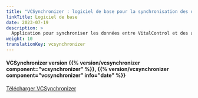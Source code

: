 ```yaml
---
title: "VCSynchronizer : logiciel de base pour la synchronisation des données"
linkTitle: Logiciel de base
date: 2023-07-19
description: >
  Application pour synchroniser les données entre VitalControl et des applications tierces.
weight: 10
translationKey: vcsynchronizer
---
```

#### VCSynchronizer version {{% version/vcsynchronizer component="vcsynchronizer" %}}, {{% version/vcsynchronizer component="vcsynchronizer" info="date" %}}

<a href="/download/SetupVitalControlSynchronizer.exe" role="button" class="btn btn-primary btn-lg">Télécharger VCSynchronizer</a>
